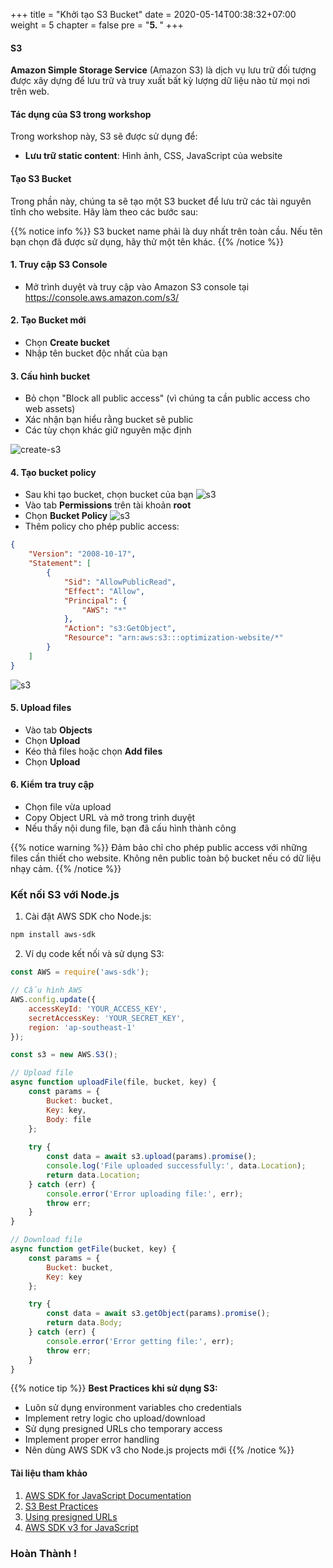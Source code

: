 +++
title = "Khởi tạo S3 Bucket"
date = 2020-05-14T00:38:32+07:00
weight = 5
chapter = false
pre = "<b>5. </b>"
+++

#### S3
**Amazon Simple Storage Service** (Amazon S3) là dịch vụ lưu trữ đối tượng được xây dựng để lưu trữ và truy xuất bất kỳ lượng dữ liệu nào từ mọi nơi trên web.

#### Tác dụng của S3 trong workshop

Trong workshop này, S3 sẽ được sử dụng để:
- **Lưu trữ static content**: Hình ảnh, CSS, JavaScript của website

#### Tạo S3 Bucket
Trong phần này, chúng ta sẽ tạo một S3 bucket để lưu trữ các tài nguyên tĩnh cho website. Hãy làm theo các bước sau:

{{% notice info %}}
S3 bucket name phải là duy nhất trên toàn cầu. Nếu tên bạn chọn đã được sử dụng, hãy thử một tên khác.
{{% /notice %}}

#### 1. Truy cập S3 Console
- Mở trình duyệt và truy cập vào Amazon S3 console tại https://console.aws.amazon.com/s3/

#### 2. Tạo Bucket mới
- Chọn **Create bucket**
- Nhập tên bucket độc nhất của bạn

#### 3. Cấu hình bucket
- Bỏ chọn "Block all public access" (vì chúng ta cần public access cho web assets)
- Xác nhận bạn hiểu rằng bucket sẽ public
- Các tùy chọn khác giữ nguyên mặc định

![create-s3](/images/5-Create-Amazon-S3/1.png)
#### 4. Tạo bucket policy
- Sau khi tạo bucket, chọn bucket của bạn
![s3](/images/5-Create-Amazon-S3/2.png)
- Vào tab **Permissions** trên tài khoản **root**
- Chọn **Bucket Policy**
![s3](/images/5-Create-Amazon-S3/3.png)
- Thêm policy cho phép public access:

```json
{
    "Version": "2008-10-17",
    "Statement": [
        {
            "Sid": "AllowPublicRead",
            "Effect": "Allow",
            "Principal": {
                "AWS": "*"
            },
            "Action": "s3:GetObject",
            "Resource": "arn:aws:s3:::optimization-website/*"
        }
    ]
}
```
![s3](/images/5-Create-Amazon-S3/4.png)

#### 5. Upload files
- Vào tab **Objects**
- Chọn **Upload**
- Kéo thả files hoặc chọn **Add files**
- Chọn **Upload**

#### 6. Kiểm tra truy cập
- Chọn file vừa upload
- Copy Object URL và mở trong trình duyệt
- Nếu thấy nội dung file, bạn đã cấu hình thành công

{{% notice warning %}}
Đảm bảo chỉ cho phép public access với những files cần thiết cho website. Không nên public toàn bộ bucket nếu có dữ liệu nhạy cảm.
{{% /notice %}}

### Kết nối S3 với Node.js

1. Cài đặt AWS SDK cho Node.js:
```bash
npm install aws-sdk
```

2. Ví dụ code kết nối và sử dụng S3:
```javascript
const AWS = require('aws-sdk');

// Cấu hình AWS
AWS.config.update({
    accessKeyId: 'YOUR_ACCESS_KEY',
    secretAccessKey: 'YOUR_SECRET_KEY',
    region: 'ap-southeast-1'
});

const s3 = new AWS.S3();

// Upload file
async function uploadFile(file, bucket, key) {
    const params = {
        Bucket: bucket,
        Key: key,
        Body: file
    };
    
    try {
        const data = await s3.upload(params).promise();
        console.log('File uploaded successfully:', data.Location);
        return data.Location;
    } catch (err) {
        console.error('Error uploading file:', err);
        throw err;
    }
}

// Download file
async function getFile(bucket, key) {
    const params = {
        Bucket: bucket,
        Key: key
    };

    try {
        const data = await s3.getObject(params).promise();
        return data.Body;
    } catch (err) {
        console.error('Error getting file:', err);
        throw err;
    }
}
```

{{% notice tip %}}
**Best Practices khi sử dụng S3:**
- Luôn sử dụng environment variables cho credentials
- Implement retry logic cho upload/download
- Sử dụng presigned URLs cho temporary access
- Implement proper error handling
- Nên dùng AWS SDK v3 cho Node.js projects mới
{{% /notice %}}

#### Tài liệu tham khảo
1. [AWS SDK for JavaScript Documentation](https://docs.aws.amazon.com/AWSJavaScriptSDK/latest/AWS/S3.html)
2. [S3 Best Practices](https://docs.aws.amazon.com/AmazonS3/latest/userguide/security-best-practices.html)
3. [Using presigned URLs](https://docs.aws.amazon.com/AmazonS3/latest/userguide/using-presigned-urls.html)
4. [AWS SDK v3 for JavaScript](https://docs.aws.amazon.com/sdk-for-javascript/v3/developer-guide/getting-started.html)

### Hoàn Thành !